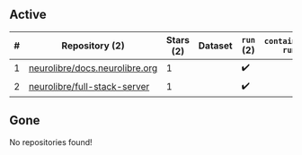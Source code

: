 ## Active
| # | Repository (2) | Stars (2) | Dataset | `run` (2) | `containers-run` |
| --- | --- | --- | --- | --- | --- |
| 1 | [neurolibre/docs.neurolibre.org](https://github.com/neurolibre/docs.neurolibre.org) | 1 |  | :heavy_check_mark: |  |
| 2 | [neurolibre/full-stack-server](https://github.com/neurolibre/full-stack-server) | 1 |  | :heavy_check_mark: |  |

## Gone
No repositories found!
